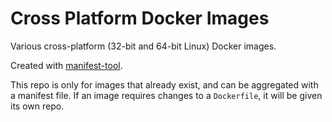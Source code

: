 # Cross Platform Docker Images

Various cross-platform (32-bit and 64-bit Linux) Docker images.

Created with [manifest-tool](https://github.com/estesp/manifest-tool).

This repo is only for images that already exist, and can be aggregated with a manifest file.  If an image requires changes to a `Dockerfile`, it will be given its own repo.
